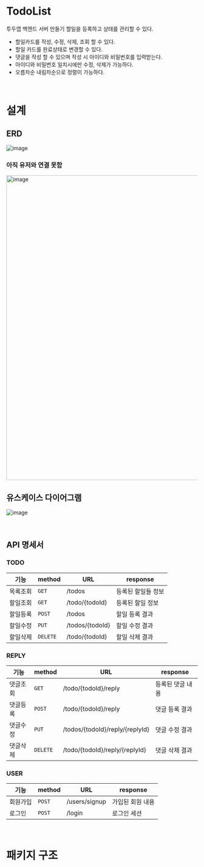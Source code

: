 # TodoList
투두앱 백엔드 서버 만들기
할일을 등록하고 상태를 관리할 수 있다.
- 할일카드를 작성, 수정, 삭제, 조회 할 수 있다.
- 할일 카드를 완료상태로 변경할 수 있다.
- 댓글을 작성 할 수 있으며 작성 시 아이디와 비밀번호를 입력받는다.
- 아이디와 비밀번호 일치시에만 수정, 삭제가 가능하다.
- 오름차순 내림차순으로 정렬이 가능하다.
<br>

<!--
# Why?
## STEP 1
1. 수정, 삭제 API의 request를 어떤 방식으로 사용 하셨나요? (param, query, body)
2. RESTful한 API를 설계하셨나요? 어떤 부분이 그런가요? 어떤 부분이 그렇지 않나요?
3. 적절한 관심사 분리를 적용하셨나요? (Controller, Service, Repository)
4. API 명세서 작성 가이드라인을 검색하여 직접 작성한 API 명세서와 비교해보세요!

## STEP 2
1. 처음 설계한 API 명세서에 변경사항이 있었나요? 
변경 되었다면 어떤 점 때문 일까요? 첫 설계의 중요성에 대해 작성해 주세요!
2. ERD를 먼저 설계한 후 Entity를 개발했을 때 어떤 점이 도움이 되셨나요?
3. 만약 댓글이 여러개 달려있는 할일을 삭제하려고 한다면 무슨 문제가 발생할까요? Database 테이블 관점에서 해결방법이 무엇일까요?
4. IoC / DI 에 대해 간략하게 설명해 주세요!

<br>
-->

# 설계
## ERD 
![image](https://github.com/taeaeaeae/TodoList_kotlin/assets/46617216/1c6acb8c-45ae-4dcc-adaa-fda195760752)
<br>

### 아직 유저와 연결 못함
<img width="802" alt="image" src="https://github.com/taeaeaeae/TodoList_kotlin/assets/46617216/c678211d-82f8-4343-847c-628b69867481">


<br>

## 유스케이스 다이어그램
![image](https://github.com/taeaeaeae/TodoList_kotlin/assets/46617216/3d778508-80e1-413f-984b-dbc309b60c9f)


<br>

## API 명세서
### TODO
기능|method|URL|response
--|--|--|--
목록조회|`GET`|/todos|등록된 할일들 정보
할일조회|`GET`|/todo/{todoId}|등록된 할일 정보
할일등록|`POST`|/todos|할일 등록 결과
할일수정|`PUT`|/todos/{todoId}|할일 수정 결과
할일삭제|`DELETE`|/todo/{todoId}|할일 삭제 결과

### REPLY
기능|method|URL|response
--|--|--|--
댓글조회|`GET`|/todo/{todoId}/reply|등록된 댓글 내용
댓글등록|`POST`|/todo/{todoId}/reply|댓글 등록 결과
댓글수정|`PUT`|/todos/{todoId}/reply/{replyId}|댓글 수정 결과
댓글삭제|`DELETE`|/todo/{todoId}/reply/{replyId}|댓글 삭제 결과


### USER
기능|method|URL|response
--|--|--|--
회원가입|`POST`|/users/signup|가입된 회원 내용
로그인|`POST`|/login|로그인 세션

<br>

# 패키지 구조
